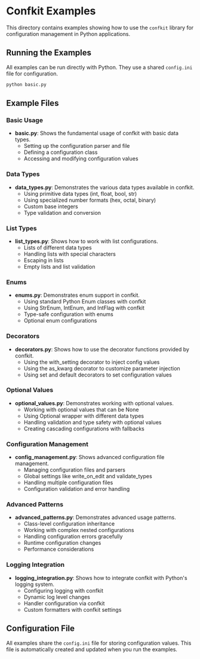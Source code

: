 # Confkit Examples

This directory contains examples showing how to use the `confkit` library for configuration management in Python applications.

## Running the Examples

All examples can be run directly with Python. They use a shared `config.ini` file for configuration.

```bash
python basic.py
```

## Example Files

### Basic Usage

- **basic.py**: Shows the fundamental usage of confkit with basic data types.
  - Setting up the configuration parser and file
  - Defining a configuration class
  - Accessing and modifying configuration values

### Data Types

- **data_types.py**: Demonstrates the various data types available in confkit.
  - Using primitive data types (int, float, bool, str)
  - Using specialized number formats (hex, octal, binary)
  - Custom base integers
  - Type validation and conversion

### List Types

- **list_types.py**: Shows how to work with list configurations.
  - Lists of different data types
  - Handling lists with special characters
  - Escaping in lists
  - Empty lists and list validation

### Enums

- **enums.py**: Demonstrates enum support in confkit.
  - Using standard Python Enum classes with confkit
  - Using StrEnum, IntEnum, and IntFlag with confkit
  - Type-safe configuration with enums
  - Optional enum configurations

### Decorators

- **decorators.py**: Shows how to use the decorator functions provided by confkit.
  - Using the with_setting decorator to inject config values
  - Using the as_kwarg decorator to customize parameter injection
  - Using set and default decorators to set configuration values

### Optional Values

- **optional_values.py**: Demonstrates working with optional values.
  - Working with optional values that can be None
  - Using Optional wrapper with different data types
  - Handling validation and type safety with optional values
  - Creating cascading configurations with fallbacks

### Configuration Management

- **config_management.py**: Shows advanced configuration file management.
  - Managing configuration files and parsers
  - Global settings like write_on_edit and validate_types
  - Handling multiple configuration files
  - Configuration validation and error handling

### Advanced Patterns

- **advanced_patterns.py**: Demonstrates advanced usage patterns.
  - Class-level configuration inheritance
  - Working with complex nested configurations
  - Handling configuration errors gracefully
  - Runtime configuration changes
  - Performance considerations

### Logging Integration

- **logging_integration.py**: Shows how to integrate confkit with Python's logging system.
  - Configuring logging with confkit
  - Dynamic log level changes
  - Handler configuration via confkit
  - Custom formatters with confkit settings

## Configuration File

All examples share the `config.ini` file for storing configuration values. This file is automatically created and updated when you run the examples.
